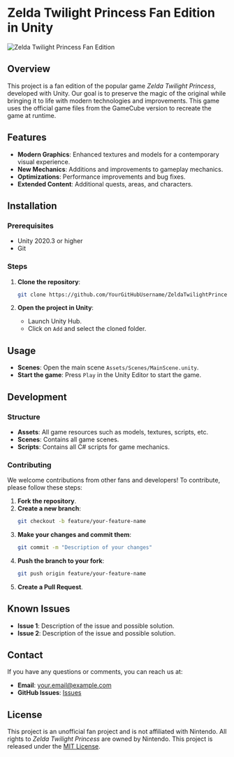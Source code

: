 # Zelda Twilight Princess Fan Edition in Unity

![Zelda Twilight Princess Fan Edition](Assets/LogoShadow.png)

## Overview

This project is a fan edition of the popular game *Zelda Twilight Princess*, developed with Unity. Our goal is to preserve the magic of the original while bringing it to life with modern technologies and improvements. This game uses the official game files from the GameCube version to recreate the game at runtime.

## Features

- **Modern Graphics**: Enhanced textures and models for a contemporary visual experience.
- **New Mechanics**: Additions and improvements to gameplay mechanics.
- **Optimizations**: Performance improvements and bug fixes.
- **Extended Content**: Additional quests, areas, and characters.

## Installation

### Prerequisites

- Unity 2020.3 or higher
- Git

### Steps

1. **Clone the repository**:
    ```sh
    git clone https://github.com/YourGitHubUsername/ZeldaTwilightPrincessFanEdition.git
    ```

2. **Open the project in Unity**:
    - Launch Unity Hub.
    - Click on `Add` and select the cloned folder.

## Usage

- **Scenes**: Open the main scene `Assets/Scenes/MainScene.unity`.
- **Start the game**: Press `Play` in the Unity Editor to start the game.

## Development

### Structure

- **Assets**: All game resources such as models, textures, scripts, etc.
- **Scenes**: Contains all game scenes.
- **Scripts**: Contains all C# scripts for game mechanics.

### Contributing

We welcome contributions from other fans and developers! To contribute, please follow these steps:

1. **Fork the repository**.
2. **Create a new branch**:
    ```sh
    git checkout -b feature/your-feature-name
    ```
3. **Make your changes and commit them**:
    ```sh
    git commit -m "Description of your changes"
    ```
4. **Push the branch to your fork**:
    ```sh
    git push origin feature/your-feature-name
    ```
5. **Create a Pull Request**.

## Known Issues

- **Issue 1**: Description of the issue and possible solution.
- **Issue 2**: Description of the issue and possible solution.

## Contact

If you have any questions or comments, you can reach us at:
- **Email**: [your.email@example.com](mailto:your.email@example.com)
- **GitHub Issues**: [Issues](https://github.com/YourGitHubUsername/ZeldaTwilightPrincessFanEdition/issues)

## License

This project is an unofficial fan project and is not affiliated with Nintendo. All rights to *Zelda Twilight Princess* are owned by Nintendo. This project is released under the [MIT License](LICENSE).
